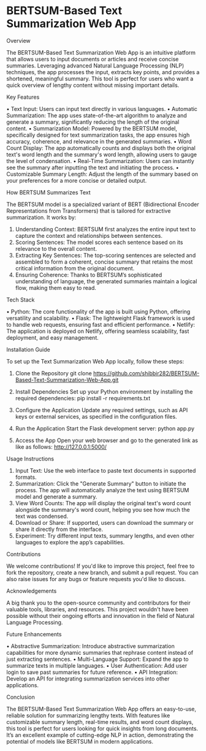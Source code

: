 # BERTSUM-Based Text Summarization Web App

Overview

The BERTSUM-Based Text Summarization Web App is an intuitive platform that allows users to input documents or articles and receive concise summaries. Leveraging advanced Natural Language Processing (NLP) techniques, the app processes the input, extracts key points, and provides a shortened, meaningful summary. This tool is perfect for users who want a quick overview of lengthy content without missing important details.

Key Features

•	Text Input: Users can input text directly in various languages.
•	Automatic Summarization: The app uses state-of-the-art algorithm to analyze and generate a summary, significantly reducing the length of the original content.
•	Summarization Model: Powered by the BERTSUM model, specifically designed for text summarization tasks, the app ensures high accuracy, coherence, and relevance in the generated summaries.
•	Word Count Display: The app automatically counts and displays both the original text's word length and the summary's word length, allowing users to gauge the level of condensation.
•	Real-Time Summarization: Users can instantly see the summary after inputting the text and initiating the process.
•	Customizable Summary Length: Adjust the length of the summary based on your preferences for a more concise or detailed output.

How BERTSUM Summarizes Text

The BERTSUM model is a specialized variant of BERT (Bidirectional Encoder Representations from Transformers) that is tailored for extractive summarization. It works by:
1.	Understanding Context: BERTSUM first analyzes the entire input text to capture the context and relationships between sentences.
2.	Scoring Sentences: The model scores each sentence based on its relevance to the overall content.
3.	Extracting Key Sentences: The top-scoring sentences are selected and assembled to form a coherent, concise summary that retains the most critical information from the original document.
4.	Ensuring Coherence: Thanks to BERTSUM’s sophisticated understanding of language, the generated summaries maintain a logical flow, making them easy to read.

Tech Stack

•	Python: The core functionality of the app is built using Python, offering versatility and scalability.
•	Flask: The lightweight Flask framework is used to handle web requests, ensuring fast and efficient performance.
•	Netlify: The application is deployed on Netlify, offering seamless scalability, fast deployment, and easy management.

Installation Guide

To set up the Text Summarization Web App locally, follow these steps:
1.	Clone the Repository
git clone  https://github.com/shibbir282/BERTSUM-Based-Text-Summarization-Web-App.git

2.	Install Dependencies Set up your Python environment by installing the required dependencies:
pip install -r requirements.txt

3.	Configure the Application Update any required settings, such as API keys or external services, as specified in the configuration files.
4.	Run the Application Start the Flask development server:
python app.py
5.	Access the App Open your web browser and go to the generated link as like as follows:
http://127.0.0.1:5000/

Usage Instructions

1.	Input Text: Use the web interface to paste text documents in supported formats.
2.	Summarization: Click the "Generate Summary" button to initiate the process. The app will automatically analyze the text using BERTSUM model and generate a summary.
3.	View Word Counts: The app will display the original text's word count alongside the summary's word count, helping you see how much the text was condensed.
4.	Download or Share: If supported, users can download the summary or share it directly from the interface.
5.	Experiment: Try different input texts, summary lengths, and even other languages to explore the app’s capabilities.

Contributions

We welcome contributions! If you'd like to improve this project, feel free to fork the repository, create a new branch, and submit a pull request. You can also raise issues for any bugs or feature requests you'd like to discuss.

Acknowledgements

A big thank you to the open-source community and contributors for their valuable tools, libraries, and resources. This project wouldn't have been possible without their ongoing efforts and innovation in the field of Natural Language Processing.

Future Enhancements

•	Abstractive Summarization: Introduce abstractive summarization capabilities for more dynamic summaries that rephrase content instead of just extracting sentences.
•	Multi-Language Support: Expand the app to summarize texts in multiple languages.
•	User Authentication: Add user login to save past summaries for future reference.
•	API Integration: Develop an API for integrating summarization services into other applications.

Conclusion

The BERTSUM-Based Text Summarization Web App offers an easy-to-use, reliable solution for summarizing lengthy texts. With features like customizable summary length, real-time results, and word count displays, this tool is perfect for users looking for quick insights from long documents. It’s an excellent example of cutting-edge NLP in action, demonstrating the potential of models like BERTSUM in modern applications.

